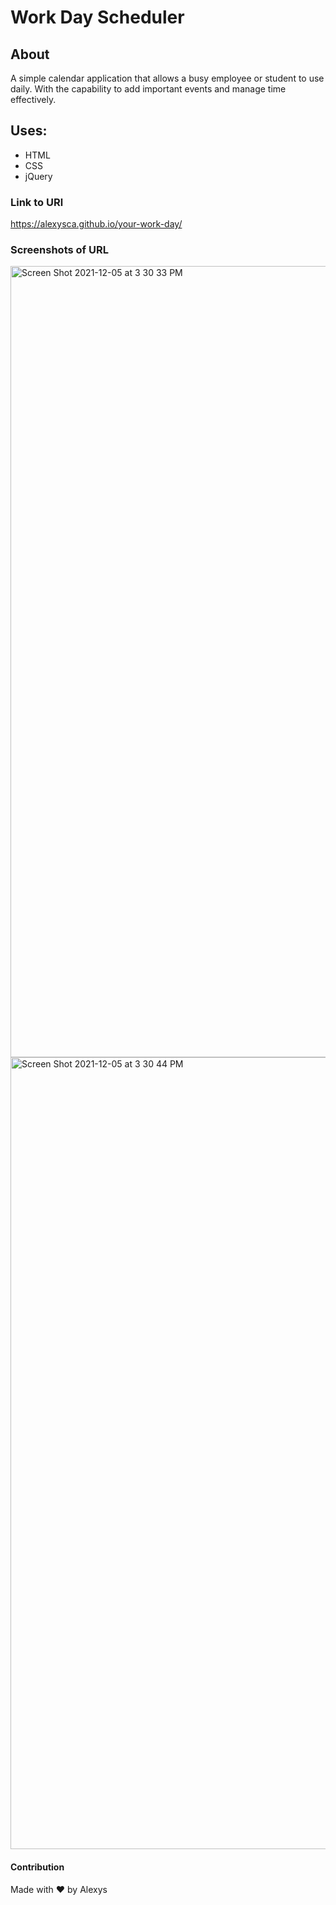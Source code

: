 # Work Day Scheduler 

## About
A simple calendar application that allows a busy employee or student to use daily. With the capability to add important events and manage time effectively.

## Uses:
* HTML
* CSS
* jQuery

### Link to URl

https://alexysca.github.io/your-work-day/

### Screenshots of URL

<img width="1266" alt="Screen Shot 2021-12-05 at 3 30 33 PM" src="https://user-images.githubusercontent.com/92767735/144762868-f8c8d68e-f256-431e-ae49-3772220433c8.png">

<img width="1267" alt="Screen Shot 2021-12-05 at 3 30 44 PM" src="https://user-images.githubusercontent.com/92767735/144762870-81ad1523-b51f-435d-8bd3-3c44c2d725aa.png">

#### Contribution
Made with ❤️ by Alexys

